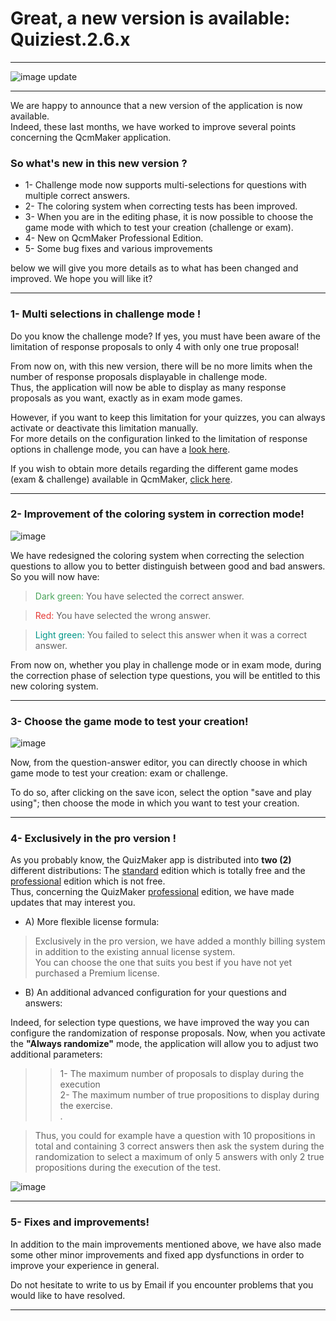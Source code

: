 # Great, a new version is available: Quiziest.2.6.x

---
![image update][image]  

---

We are happy to announce that a new version of the application is now available.  
Indeed, these last months, we have worked to improve several points concerning the QcmMaker application.  

### So what's new in this new version ?
* 1- Challenge mode now supports multi-selections for questions with multiple correct answers.
* 2- The coloring system when correcting tests has been improved.
* 3- When you are in the editing phase, it is now possible to choose the game mode with which to test your creation (challenge or exam).
* 4- New on QcmMaker Professional Edition.
* 5- Some bug fixes and various improvements

below we will give you more details as to what has been changed and improved. We hope you will like it?

---

### 1- Multi selections in challenge mode !
Do you know the challenge mode? If yes, you must have been aware of the limitation of response proposals to only 4 with only one true proposal!

From now on, with this new version, there will be no more limits when the number of response proposals displayable in challenge mode.  
Thus, the application will now be able to display as many response proposals as you want, exactly as in exam mode games.

However, if you want to keep this limitation for your quizzes, you can always activate or deactivate this limitation manually.  
For more details on the configuration linked to the limitation of response options in challenge mode, you can have a [look here][details_compatv3].  

If you wish to obtain more details regarding the different game modes (exam & challenge) available in QcmMaker, [click here][play_modes].  

---

### 2- Improvement of the coloring system in correction mode!
![image][image_correction_colours_code]  

We have redesigned the coloring system when correcting the selection questions to allow you to better distinguish between good and bad answers. So you will now have:  
><font color="#48a459">Dark green:</font> 
You have selected the correct answer.

><font color="#E53935">Red:</font>
You have selected the wrong answer.

><font color="#009688">Light green:</font>
You failed to select this answer when it was a correct answer.  

From now on, whether you play in challenge mode or in exam mode, during the correction phase of selection type questions, you will be entitled to this new coloring system.

---

### 3- Choose the game mode to test your creation!
![image][image_play_using]  

Now, from the question-answer editor, you can directly choose in which game mode to test your creation: exam or challenge.  

To do so, after clicking on the save icon, select the option "save and play using"; then choose the mode in which you want to test your creation. 

---

### 4- Exclusively in the pro version !
As you probably know, the QuizMaker app is distributed into **two (2)** different distributions: The [standard][GooglePlay] edition which is totally free and the [professional][GooglePlayPro] edition which is not free.  
Thus, concerning the QuizMaker [professional][GooglePlayPro] edition, we have made updates that may interest you.  

* A) More flexible license formula:  
>Exclusively in the pro version, we have added a monthly billing system in addition to the existing annual license system.  
You can choose the one that suits you best if you have not yet purchased a Premium license.  


* B)  An additional advanced configuration for your questions and answers:
> 
Indeed, for selection type questions, we have improved the way you can configure the randomization of response proposals.
Now, when you activate the **"Always randomize"** mode, the application will allow you to adjust two additional parameters:  
>>1- The maximum number of proposals to display during the execution  
>>2- The maximum number of true propositions to display during the exercise.  
>>.

 >Thus, you could for example have a question with 10 propositions in total and containing 3 correct answers then ask the system during the randomization to select a maximum of only 5 answers with only 2 true propositions during the execution of the test.  

![image][image_advanced_randomization]  

---

### 5- Fixes and improvements!
In addition to the main improvements mentioned above, we have also made some other minor improvements and fixed app dysfunctions in order to improve your experience in general.

Do not hesitate to write to us by Email if you encounter problems that you would like to have resolved.

---

[image_correction_colours_code]: https://qcmmaker.qmakertech.com/documentations/update-info/resources/correction_colours_code.png
[image_play_using]: https://qcmmaker.qmakertech.com/documentations/update-info/resources/play_using.png
[image_advanced_randomization]: https://qcmmaker.qmakertech.com/documentations/update-info/resources/advanced_randomization.png
[details_compatv3]: https://qcmmaker.qmakertech.com/documentations/compat-v3/readme.md
[play_modes]: https://qcmmaker.qmakertech.com/documentations/play-modes/body-FR.md
[details_pro]: https://qcmmaker.qmakertech.com/documentations/advantages-qcmmaker-pro/body.md
[pro_qcm_file]: https://qcmmaker.qmakertech.com/qcmfiles/Just_for_fun.qcm
[GooglePlayPro]: https://play.google.com/store/apps/details?id=com.qmaker.qcm.maker
[GooglePlay]: https://play.google.com/store/apps/details?id=com.devup.qcm.maker
[image]: https://qcmmaker.qmakertech.com/notifications/app-update/resources/upgrade2.png
[apk]: https://qcmmaker.qmakertech.com/notifications/app-update/resources/qcmmaker-release.apk
